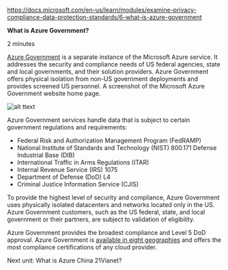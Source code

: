 https://docs.microsoft.com/en-us/learn/modules/examine-privacy-compliance-data-protection-standards/6-what-is-azure-government

**What is Azure Government?**

2 minutes

[Azure Government](https://azure.microsoft.com/global-infrastructure/government) is a separate instance of the Microsoft Azure service. It addresses the security and compliance needs of US federal agencies, state and local governments, and their solution providers. Azure Government offers physical isolation from non-US government deployments and provides screened US personnel.
 A screenshot of the Microsoft Azure Government website home page.

![alt ttext](https://docs.microsoft.com/en-us/learn/azure-fundamentals/examine-privacy-compliance-data-protection-standards/media/6-azure-government.png)

 Azure Government services handle data that is subject to certain government regulations and requirements:
* Federal Risk and Authorization Management Program (FedRAMP)
* National Institute of Standards and Technology (NIST) 800.171 Defense Industrial Base (DIB)
* International Traffic in Arms Regulations (ITAR)
* Internal Revenue Service (IRS) 1075
* Department of Defense (DoD) L4
* Criminal Justice Information Service (CJIS)

To provide the highest level of security and compliance, Azure Government uses physically isolated datacenters and networks located only in the US. Azure Government customers, such as the US federal, state, and local government or their partners, are subject to validation of eligibility.

Azure Government provides the broadest compliance and Level 5 DoD approval. Azure Government is [available in eight geographies](https://azure.microsoft.com/global-infrastructure/geographies/#geographies?azure-portal=true) and offers the most compliance certifications of any cloud provider.

Next unit: What is Azure China 21Vianet?
